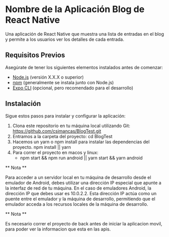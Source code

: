 # Nombre de la Aplicación Blog de React Native

Una aplicación de React Native que muestra una lista de entradas en el blog y permite a los usuarios ver los detalles de cada entrada.

## Requisitos Previos

Asegúrate de tener los siguientes elementos instalados antes de comenzar:

- [Node.js](https://nodejs.org/) (versión X.X.X o superior)
- [npm](https://www.npmjs.com/) (generalmente se instala junto con Node.js)
- [Expo CLI](https://docs.expo.dev/get-started/installation/) (opcional, pero recomendado para el desarrollo)

## Instalación

Sigue estos pasos para instalar y configurar la aplicación:

1. Clona este repositorio en tu máquina local utilizando Git:
   https://github.com/csimancas/BlogTest.git
2. Entramos a la carpeta del proyecto:
   cd BlogTest
3. Hacemos un yarn o npm install para instalar las dependencias del proyecto.
   npm install || yarn
4. Para correr el proyecto en macos y linux:
   - npm start && npm run android || yarn start && yarn android

** Nota **

Para acceder a un servidor local en tu máquina de desarrollo desde el emulador de Android, debes utilizar una dirección IP especial que apunte a la interfaz de red de tu máquina. En el caso de emuladores Android, la dirección IP que debes usar es 10.0.2.2. Esta dirección IP actúa como un puente entre el emulador y la máquina de desarrollo, permitiendo que el emulador acceda a los recursos locales de la máquina de desarrollo.

** Nota **

Es necesario correr el proyecto de back antes de iniciar la aplicacion movil, para poder ver la informacion que esta en las apis.
